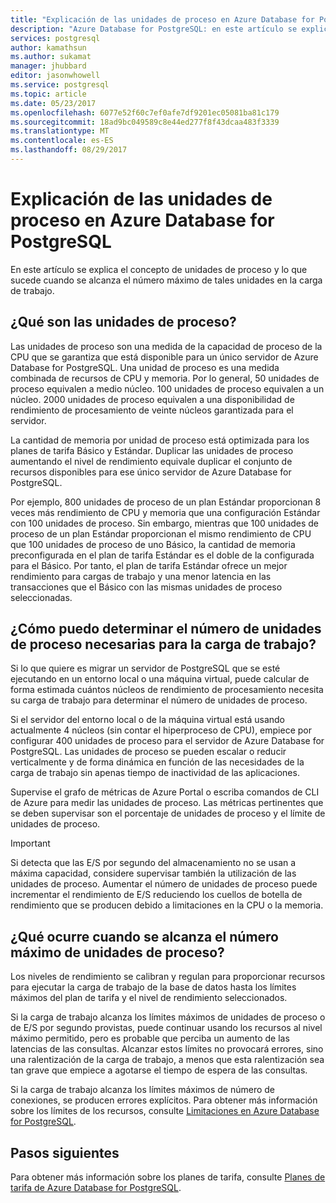 ```yaml
---
title: "Explicación de las unidades de proceso en Azure Database for PostgreSQL | Microsoft Docs"
description: "Azure Database for PostgreSQL: en este artículo se explica el concepto de unidades de proceso y lo que sucede cuando se alcanza el número máximo de tales unidades en la carga de trabajo."
services: postgresql
author: kamathsun
ms.author: sukamat
manager: jhubbard
editor: jasonwhowell
ms.service: postgresql
ms.topic: article
ms.date: 05/23/2017
ms.openlocfilehash: 6077e52f60c7ef0afe7df9201ec05081ba81c179
ms.sourcegitcommit: 18ad9bc049589c8e44ed277f8f43dcaa483f3339
ms.translationtype: MT
ms.contentlocale: es-ES
ms.lasthandoff: 08/29/2017
---
```

# <a name="explaining-compute-units-in-azure-database-for-postgresql"></a>Explicación de las unidades de proceso en Azure Database for PostgreSQL
En este artículo se explica el concepto de unidades de proceso y lo que sucede cuando se alcanza el número máximo de tales unidades en la carga de trabajo.

## <a name="what-are-compute-units"></a>¿Qué son las unidades de proceso?
Las unidades de proceso son una medida de la capacidad de proceso de la CPU que se garantiza que está disponible para un único servidor de Azure Database for PostgreSQL. Una unidad de proceso es una medida combinada de recursos de CPU y memoria. Por lo general, 50 unidades de proceso equivalen a medio núcleo. 100 unidades de proceso equivalen a un núcleo. 2000 unidades de proceso equivalen a una disponibilidad de rendimiento de procesamiento de veinte núcleos garantizada para el servidor.

La cantidad de memoria por unidad de proceso está optimizada para los planes de tarifa Básico y Estándar. Duplicar las unidades de proceso aumentando el nivel de rendimiento equivale duplicar el conjunto de recursos disponibles para ese único servidor de Azure Database for PostgreSQL.

Por ejemplo, 800 unidades de proceso de un plan Estándar proporcionan 8 veces más rendimiento de CPU y memoria que una configuración Estándar con 100 unidades de proceso. Sin embargo, mientras que 100 unidades de proceso de un plan Estándar proporcionan el mismo rendimiento de CPU que 100 unidades de proceso de uno Básico, la cantidad de memoria preconfigurada en el plan de tarifa Estándar es el doble de la configurada para el Básico. Por tanto, el plan de tarifa Estándar ofrece un mejor rendimiento para cargas de trabajo y una menor latencia en las transacciones que el Básico con las mismas unidades de proceso seleccionadas.

## <a name="how-can-i-determine-the-number-of-compute-units-needed-for-my-workload"></a>¿Cómo puedo determinar el número de unidades de proceso necesarias para la carga de trabajo?
Si lo que quiere es migrar un servidor de PostgreSQL que se esté ejecutando en un entorno local o una máquina virtual, puede calcular de forma estimada cuántos núcleos de rendimiento de procesamiento necesita su carga de trabajo para determinar el número de unidades de proceso. 

Si el servidor del entorno local o de la máquina virtual está usando actualmente 4 núcleos (sin contar el hiperproceso de CPU), empiece por configurar 400 unidades de proceso para el servidor de Azure Database for PostgreSQL. Las unidades de proceso se pueden escalar o reducir verticalmente y de forma dinámica en función de las necesidades de la carga de trabajo sin apenas tiempo de inactividad de las aplicaciones. 

Supervise el grafo de métricas de Azure Portal o escriba comandos de CLI de Azure para medir las unidades de proceso. Las métricas pertinentes que se deben supervisar son el porcentaje de unidades de proceso y el límite de unidades de proceso.

>[!IMPORTANT]
> Si detecta que las E/S por segundo del almacenamiento no se usan a máxima capacidad, considere supervisar también la utilización de las unidades de proceso. Aumentar el número de unidades de proceso puede incrementar el rendimiento de E/S reduciendo los cuellos de botella de rendimiento que se producen debido a limitaciones en la CPU o la memoria.

## <a name="what-happens-when-i-hit-my-maximum-compute-units"></a>¿Qué ocurre cuando se alcanza el número máximo de unidades de proceso?
Los niveles de rendimiento se calibran y regulan para proporcionar recursos para ejecutar la carga de trabajo de la base de datos hasta los límites máximos del plan de tarifa y el nivel de rendimiento seleccionados. 

Si la carga de trabajo alcanza los límites máximos de unidades de proceso o de E/S por segundo provistas, puede continuar usando los recursos al nivel máximo permitido, pero es probable que perciba un aumento de las latencias de las consultas. Alcanzar estos límites no provocará errores, sino una ralentización de la carga de trabajo, a menos que esta ralentización sea tan grave que empiece a agotarse el tiempo de espera de las consultas. 

Si la carga de trabajo alcanza los límites máximos de número de conexiones, se producen errores explícitos. Para obtener más información sobre los límites de los recursos, consulte [Limitaciones en Azure Database for PostgreSQL](concepts-limits.md).

## <a name="next-steps"></a>Pasos siguientes
Para obtener más información sobre los planes de tarifa, consulte [Planes de tarifa de Azure Database for PostgreSQL](./concepts-service-tiers.md).
